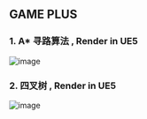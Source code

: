 ## GAME PLUS

### 1. A* 寻路算法 , Render in UE5
![image](/gif/AStar.gif)

### 2. 四叉树 , Render in UE5
![image](./gif/QuadTree.gif)
